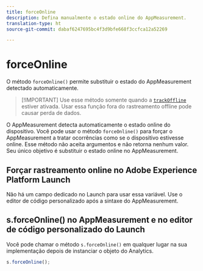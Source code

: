 ```yaml
---
title: forceOnline
description: Defina manualmente o estado online do AppMeasurement.
translation-type: ht
source-git-commit: dabaf6247695bc4f3d9bfe668f3ccfca12a52269

---
```



# forceOnline

O método `forceOnline()` permite substituir o estado do AppMeasurement detectado automaticamente.

>[!IMPORTANT] Use esse método somente quando a [`trackOffline`](../config-vars/trackoffline.md) estiver ativada. Usar essa função fora do rastreamento offline pode causar perda de dados.

O AppMeasurement detecta automaticamente o estado online do dispositivo. Você pode usar o método `forceOnline()` para forçar o AppMeasurement a tratar ocorrências como se o dispositivo estivesse online. Esse método não aceita argumentos e não retorna nenhum valor. Seu único objetivo é substituir o estado online no AppMeasurement.

## Forçar rastreamento online no Adobe Experience Platform Launch

Não há um campo dedicado no Launch para usar essa variável. Use o editor de código personalizado após a sintaxe do AppMeasurement.

## s.forceOnline() no AppMeasurement e no editor de código personalizado do Launch

Você pode chamar o método `s.forceOnline()` em qualquer lugar na sua implementação depois de instanciar o objeto do Analytics.

```js
s.forceOnline();
```

